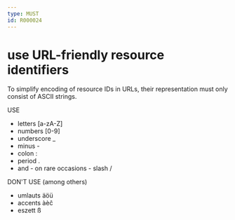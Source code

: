 ```yaml
---
type: MUST
id: R000024
---
```


# use URL-friendly resource identifiers

To simplify encoding of resource IDs in URLs, their representation must only consist of ASCII strings.

USE

- letters [a-zA-Z]
- numbers [0-9]
- underscore \_
- minus -
- colon :
- period .
- and - on rare occasions - slash /

DON'T USE (among others)

- umlauts äöü
- accents àèĉ
- eszett ß
